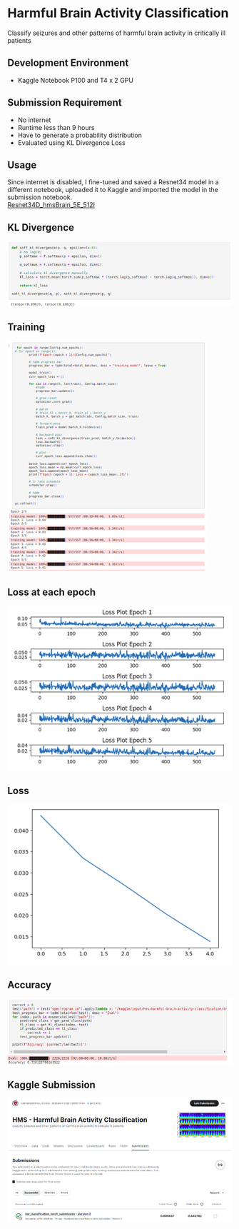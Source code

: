 # Harmful Brain Activity Classification

Classify seizures and other patterns of harmful brain activity in critically ill patients

## Development Environment
- Kaggle Notebook P100 and T4 x 2 GPU

## Submission Requirement
- No internet
- Runtime less than 9 hours
- Have to generate a probability distribution
- Evaluated using KL Divergence Loss

## Usage
Since internet is disabled, I fine-tuned and saved a Resnet34 model in a different notebook, uploaded it to Kaggle and imported the model in the submission notebook.  
[Resnet34D_hmsBrain_5E_512I](https://www.kaggle.com/models/muntasiradnan/resnet34d_hmsbrain_5e_512i)

## KL Divergence
![kl_divergence](https://github.com/Adnan525/harmful_brain_activity_classification/blob/main/kl_div.png)

## Training
![training](https://github.com/Adnan525/harmful_brain_activity_classification/blob/main/training.png)

## Loss at each epoch
![loss_epoch](https://github.com/Adnan525/harmful_brain_activity_classification/blob/main/loss_epoch.png)

## Loss
![loss](https://github.com/Adnan525/harmful_brain_activity_classification/blob/main/loss.png)

## Accuracy
![ACC](https://github.com/Adnan525/harmful_brain_activity_classification/blob/main/accuracy_test20.png)

## Kaggle Submission
![kaggle](https://github.com/Adnan525/harmful_brain_activity_classification/blob/main/kaggle_score.png)
